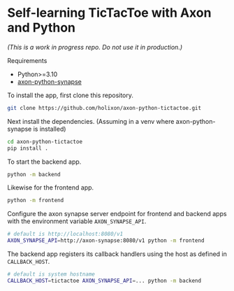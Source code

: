 # Self-learning TicTacToe with Axon and Python

_(This is a work in progress repo. Do not use it in production.)_


Requirements 

- Python>=3.10
- [axon-python-synapse](https://github.com/holixon/axon-python-synapse) 

To install the app, first clone this repository.


```sh
git clone https://github.com/holixon/axon-python-tictactoe.git
```

Next install the dependencies. (Assuming in a venv where axon-python-synapse is installed)

```sh
cd axon-python-tictactoe
pip install .
```


To start the backend app.

```sh
python -m backend
```

Likewise for the frontend app.

```sh
python -m frontend
```


Configure the axon synapse server endpoint for frontend and backend apps with the environment variable `AXON_SYNAPSE_API`.

```sh
# default is http://localhost:8080/v1
AXON_SYNAPSE_API=http://axon-synapse:8080/v1 python -m frontend
```

The backend app registers its callback handlers using the host as defined in `CALLBACK_HOST`.

```sh
# default is system hostname
CALLBACK_HOST=tictactoe AXON_SYNAPSE_API=... python -m backend
```

